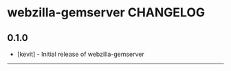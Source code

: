 webzilla-gemserver CHANGELOG
============================

0.1.0
-----
- [kevit] - Initial release of webzilla-gemserver

- - -
